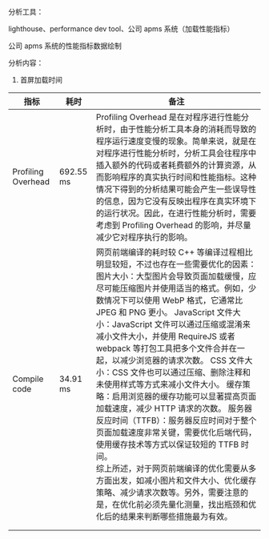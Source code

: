 分析工具：

lighthouse、performance dev tool、公司 apms 系统（加载性能指标）



公司 apms 系统的性能指标数据绘制

分析内容：

1. 首屏加载时间



| 指标               | 耗时      | 备注                                                         |
| ------------------ | --------- | ------------------------------------------------------------ |
| Profiling Overhead | 692.55 ms | Profiling Overhead 是在对程序进行性能分析时，由于性能分析工具本身的消耗而导致的程序运行速度变慢的现象。简单来说，就是在对程序进行性能分析时，分析工具会往程序中插入额外的代码或者耗费额外的计算资源，从而影响程序的真实执行时间和性能指标。这种情况下得到的分析结果可能会产生一些误导性的信息，因为它没有反映出程序在真实环境下的运行状况。因此，在进行性能分析时，需要考虑到 Profiling Overhead 的影响，并尽量减少它对程序执行的影响。 |
| Compile code       | 34.91 ms  | 网页前端编译的耗时较 C++ 等编译过程相比明显较短，不过也存在一些需要优化的因素：<br />图片大小：大型图片会导致页面加载缓慢，应尽可能压缩图片并使用适当的格式。例如，少数情况下可以使用 WebP 格式，它通常比 JPEG 和 PNG 更小。 JavaScript 文件大小：JavaScript 文件可以通过压缩或混淆来减小文件大小，并使用 RequireJS 或者 webpack 等打包工具把多个文件合并在一起，以减少浏览器的请求次数。 CSS 文件大小：CSS 文件也可以通过压缩、删除注释和未使用样式等方式来减小文件大小。 缓存策略：启用浏览器的缓存功能可以显著提高页面加载速度，减少 HTTP 请求的次数。 服务器反应时间（TTFB）：服务器反应时间对于整个页面加载速度非常关键，需要优化后端代码，使用缓存技术等方式以保证较短的 TTFB 时间。<br />综上所述，对于网页前端编译的优化需要从多方面出发，如减小图片和文件大小、优化缓存策略、减少请求次数等。另外，需要注意的是，在优化前必须先量化测量，找出瓶颈和优化后的结果来判断哪些措施最为有效。 |
|                    |           |                                                              |
|                    |           |                                                              |

